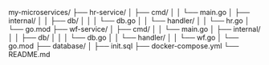 my-microservices/
├── hr-service/
│   ├── cmd/
│   │   └── main.go
│   ├── internal/
│   │   ├── db/
│   │   │   └── db.go
│   │   └── handler/
│   │       └── hr.go
│   └── go.mod
├── wf-service/
│   ├── cmd/
│   │   └── main.go
│   ├── internal/
│   │   ├── db/
│   │   │   └── db.go
│   │   └── handler/
│   │       └── wf.go
│   └── go.mod
├── database/
│   ├── init.sql
├── docker-compose.yml
└── README.md
